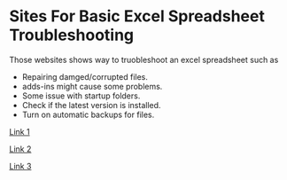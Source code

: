 # Sites For Basic Excel Spreadsheet Troubleshooting
Those websites shows way to truobleshoot an excel spreadsheet such as
- Repairing damged/corrupted files.
- adds-ins might cause some problems.
- Some issue with startup folders.
- Check if the latest version is installed.
- Turn on automatic backups for files.

[Link 1](https://support.microsoft.com/en-us/office/excel-not-responding-hangs-freezes-or-stops-working-37e7d3c9-9e84-40bf-a805-4ca6853a1ff4)

[Link 2](https://www.stellarinfo.com/blog/5-troubleshooting-methods-to-repair-excel-file/?srsltid=AfmBOooCBBsmecG6oe0bclJn7s99vqTpJZ-Plx-5CDzXfiY2E8ZmOB4U)

[Link 3](https://support.microsoft.com/en-us/office/repair-a-corrupted-workbook-153a45f4-6cab-44b1-93ca-801ddcd4ea53#:~:text=Click%20File%20%3E%20Open.,then%20click%20Open%20and%20Repair.) 
